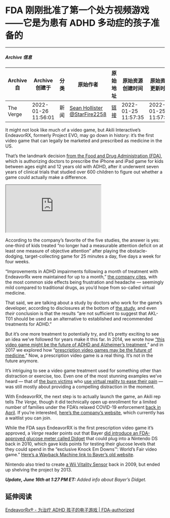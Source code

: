 # FDA 刚刚批准了第一个处方视频游戏——它是为患有 ADHD 多动症的孩子准备的

---

##### Archive 信息

| Archive 自 | Archive 创建于 | 分类 | 原始作者 | 原始地址 | 原始资源创建时间 | 原始资源更新时间 |
| ---------- | ------------ | ---- | ------- | ------- | ------------- | ------------- |
| The Verge | 2022-01-26 11:56:01 | 新闻 | [Sean Hollister](https://www.theverge.com/authors/sean-hollister) [@StarFire2258](https://www.twitter.com/StarFire2258) | [链接](https://www.theverge.com/2020/6/15/21292267/fda-adhd-video-game-prescription-endeavor-rx-akl-t01-project-evom) | 2022-01-25 11:57:35 | 2022-01-25 11:57:35 |

It might not look like much of a video game, but Akili Interactive’s EndeavorRX, formerly Project EVO, may go down in history: it’s the first video game that can legally be marketed and prescribed as medicine in the US.

That’s the landmark decision [from the Food and Drug Administration (FDA)](https://www.fda.gov/news-events/press-announcements/fda-permits-marketing-first-game-based-digital-therapeutic-improve-attention-function-children-adhd), which is authorizing doctors to prescribe the iPhone and iPad game for kids between ages eight and 12 years old with ADHD, after it underwent seven years of clinical trials that studied over 600 children to figure out whether a game could actually make a difference.

<iframe src="https://www.youtube.com/embed/6RR8hjBGBac?rel=0" allowfullscreen="" scrolling="no" allow="encrypted-media; accelerometer; gyroscope; picture-in-picture"></iframe>

According to the company’s favorite of the five studies, the answer is yes: one-third of kids treated “no longer had a measurable attention deficit on at least one measure of objective attention” after playing the obstacle-dodging, target-collecting game for 25 minutes a day, five days a week for four weeks.

“Improvements in ADHD impairments following a month of treatment with EndeavorRx were maintained for up to a month,” [the company cites](https://www.businesswire.com/news/home/20200615005739/en/Akili-Announces-FDA-Clearance-EndeavorRxTM-Children-ADHD), with the most common side effects being frustration and headache — seemingly mild compared to traditional drugs, as you’d hope from so-called virtual medicine.

That said, we are talking about a study by doctors who work for the game’s developer, according to disclosures at the bottom of [the study](https://www.thelancet.com/journals/landig/article/PIIS2589-7500%2820%2930017-0/fulltext), and even _their_ conclusion is that the results “are not sufficient to suggest that AKL-T01 should be used as an alternative to established and recommended treatments for ADHD.”

But it’s one more treatment to potentially try, and it’s pretty exciting to see an idea we’ve followed for years make it this far. In 2014, we wrote how [“this video game might be the future of ADHD and Alzheimer’s treatment](https://www.theverge.com/2014/10/24/7033981/what-if-video-games-could-actually-make-you-healthier),” and in 2017 we explored how “[prescription video games may be the future of medicine.](https://www.theverge.com/2017/7/25/16019760/prescription-video-games-brain-next-level-video)” Now, a prescription video game is a real thing. It’s not in the future anymore.

It’s intriguing to see a video game treatment used for something other than distraction or exercise, too. Even one of the most stunning examples we’ve heard — that of [the burn victims](https://www.bbc.com/news/health-12297569) who [use virtual reality to ease their pain](https://www.gq.com/story/burning-man-sam-brown-jay-kirk-gq-february-2012?currentPage=1) — was still mostly about providing a compelling distraction in the moment.

With EndeavorRX, the next step is to actually launch the game, an Akili rep tells _The Verge,_ though it did technically open up enrollment for a limited number of families under the FDA’s relaxed COVID-19 enforcement [back in April](https://www.akiliinteractive.com/news-collection/akili-announces-endeavortm-attention-treatment-is-now-available-for-children-with-attention-deficit-hyperactivity-disorder-adhd). If you’re interested, [here’s the company’s website](https://my.akili.care/endeavor/enrollment), which currently has a waitlist you can join.

While the FDA says EndeavorRX is the first prescription video game it’s approved, a _Verge_ reader points out that Bayer [did introduce an FDA-approved glucose meter called Didget](https://www.prnewswire.com/news-releases/bayer-diabetes-care-introduces-didget-in-the-us-92080749.html) that could plug into a Nintendo DS back in 2010, which gave kids points for testing their glucose levels that they could spend in the “exclusive Knock Em Downs™: World’s Fair video game.” [Here’s a Wayback Machine link to Bayer’s old website](https://web.archive.org/web/20100722213256/http://www.bayerdidget.co.uk/).

Nintendo also tried to create [a Wii Vitality Sensor](https://www.theverge.com/2013/7/5/4496818/nintendo-president-iwata-wii-vitality-sensor-shelved) back in 2009, but ended up shelving the project by 2013.

_**Update, June 16th at 1:27 PM ET:**_ _Added info about Bayer’s Didget._

## 延伸阅读

[EndeavorRx® - 为治疗 ADHD 孩子的电子游戏 | FDA-authorized](https://www.endeavorrx.com/)
